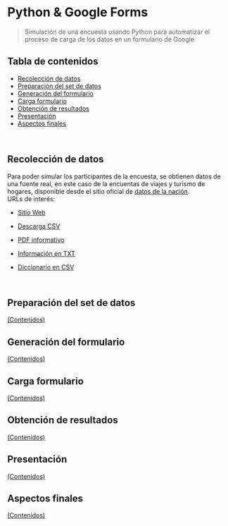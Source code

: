 

# Python & Google Forms

> Simulación de una encuesta usando Python para automatizar el proceso de carga de los datos en un formulario de Google


## Tabla de contenidos

- [Recolección de datos](#recolección-de-datos)
- [Preparación del set de datos](#preparación-del-set-de-datos)
- [Generación del formulario](#generación-del-formulario)
- [Carga formulario](#carga-formulario)
- [Obtención de resultados](#obtención-de-resultados)
- [Presentación](#presentación)
- [Aspectos finales](#aspectos-finales)

<br>

## Recolección de datos

Para poder simular los participantes de la encuesta, se obtienen datos de una fuente real, en este caso de la encuentas de viajes y turismo de hogares, disponible desde el sitio oficial de [datos de la nación](https://datos.gob.ar).<br>
URLs de interés:

- [Sitio Web](https://datos.gob.ar/dataset/turismo-encuesta-viajes-turismo-hogares-evyth---microdatos/archivo/turismo_645e5505-68ee-4cfa-90f9-fcc9a4a34a85)

- [Descarga CSV](http://datos.yvera.gob.ar/dataset/b5819e9b-5edf-4aad-bd39-a81158a2b3f3/resource/645e5505-68ee-4cfa-90f9-fcc9a4a34a85/download/evyth_microdatos.csv)

- [PDF informativo](http://datos.yvera.gob.ar/dataset/b5819e9b-5edf-4aad-bd39-a81158a2b3f3/resource/1b5d26f1-0ab9-4908-a44f-9ac5bd685f1b/download/evyth-data.pdf)

- [Información en TXT](https://datos.yvera.gob.ar/dataset/b5819e9b-5edf-4aad-bd39-a81158a2b3f3/resource/20e2c018-a2ee-4d97-9c67-a4303f669255/download/evyth_diccionario_registro.txt)

- [Diccionario en CSV](http://datos.yvera.gob.ar/dataset/b5819e9b-5edf-4aad-bd39-a81158a2b3f3/resource/d8107236-f5ba-428d-8a31-f9b2034d8c8f/download/evyth_diccionario_registro.csv)
        

<br>

## Preparación del set de datos

[(Contenidos)](#tabla-de-contenidos)
<br>

## Generación del formulario

[(Contenidos)](tTabla-de-contenidos)
<br>


## Carga formulario

[(Contenidos)](#tabla-de-contenidos)
<br>

## Obtención de resultados


[(Contenidos)](tTabla-de-contenidos)
<br>

## Presentación

[(Contenidos)](#tabla-de-contenidos)
<br>


## Aspectos finales

[(Contenidos)](#tabla-de-contenidos)
<br>
